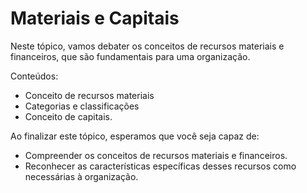 # Materiais e Capitais

Neste tópico, vamos debater os conceitos de recursos materiais e financeiros, que são fundamentais para uma organização.

Conteúdos:

- Conceito de recursos materiais
- Categorias e classificações
- Conceito de capitais.

Ao finalizar este tópico, esperamos que você seja capaz de:

- Compreender os conceitos de recursos materiais e financeiros.
- Reconhecer as características específicas desses recursos como necessárias à organização.